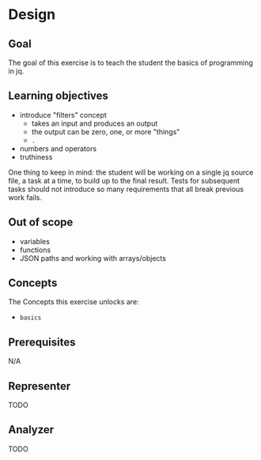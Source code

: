 # Design

## Goal

The goal of this exercise is to teach the student the basics of programming in jq.

## Learning objectives

- introduce "filters" concept
    - takes an input and produces an output
    - the output can be zero, one, or more "things"
    - `.`
- numbers and operators
- truthiness

One thing to keep in mind:
the student will be working on a single jq source file, a task at a time, to build up to the final result.
Tests for subsequent tasks should not introduce so many requirements that all break previous work fails.


## Out of scope

- variables
- functions
- JSON paths and working with arrays/objects

## Concepts

The Concepts this exercise unlocks are:

- `basics`

## Prerequisites

N/A

## Representer

TODO

## Analyzer

TODO
